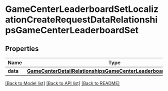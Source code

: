 # GameCenterLeaderboardSetLocalizationCreateRequestDataRelationshipsGameCenterLeaderboardSet

## Properties
Name | Type | Description | Notes
------------ | ------------- | ------------- | -------------
**data** | [**GameCenterDetailRelationshipsGameCenterLeaderboardSetsDataInner**](GameCenterDetailRelationshipsGameCenterLeaderboardSetsDataInner.md) |  | 

[[Back to Model list]](../README.md#documentation-for-models) [[Back to API list]](../README.md#documentation-for-api-endpoints) [[Back to README]](../README.md)


